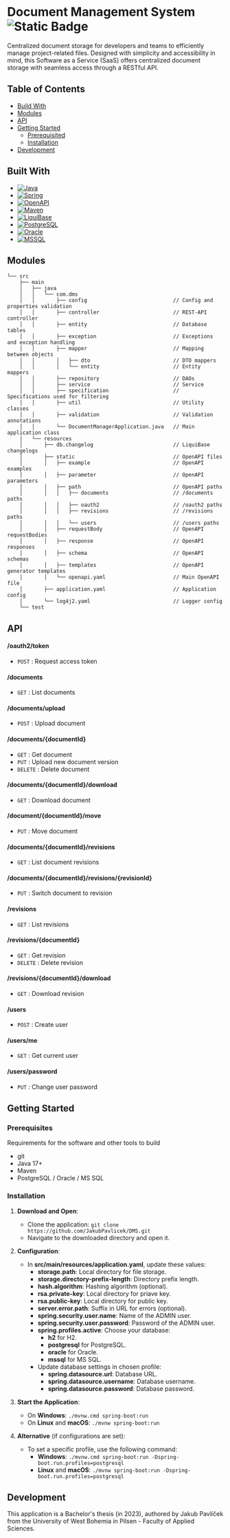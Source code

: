 # Document Management System ![Static Badge](https://img.shields.io/badge/coverage-90%25-green?label=coverage)

Centralized document storage for developers and teams to efficiently manage project-related files.
Designed with simplicity and accessibility in mind, this Software as a Service (SaaS) offers centralized document storage with seamless access through a RESTful API.

## Table of Contents

- [Build With](#built-with)
- [Modules](#modules)
- [API](#api)
- [Getting Started](#getting-started)
  - [Prerequisited](#prerequisites)
  - [Installation](#installation)
- [Development](#development)

## Built With

- [![Java](https://img.shields.io/badge/java-%23ED8B00.svg?style=for-the-badge&logo=openjdk&logoColor=white)](https://www.java.com/en/)
- [![Spring](https://img.shields.io/badge/spring-%236DB33F.svg?style=for-the-badge&logo=spring&logoColor=white)](https://spring.io)
- [![OpenAPI](https://img.shields.io/badge/OpenAPI%20Initiative-6BA539.svg?style=for-the-badge&logo=OpenAPI-Initiative&logoColor=white)](https://www.openapis.org)
- [![Maven](https://img.shields.io/badge/Apache%20Maven-C71A36.svg?style=for-the-badge&logo=Apache-Maven&logoColor=white)](https://maven.apache.org)
- [![LiquiBase](https://img.shields.io/badge/Liquibase-2962FF.svg?style=for-the-badge&logo=Liquibase&logoColor=white)](https://www.liquibase.org)
- [![PostgreSQL](https://img.shields.io/badge/PostgreSQL-4169E1.svg?style=for-the-badge&logo=PostgreSQL&logoColor=white)](https://www.postgresql.org)
- [![Oracle](https://img.shields.io/badge/Oracle-F80000.svg?style=for-the-badge&logo=Oracle&logoColor=white)](https://www.oracle.com/database/)
- [![MSSQL](https://img.shields.io/badge/Microsoft%20SQL%20Server-CC2927.svg?style=for-the-badge&logo=Microsoft-SQL-Server&logoColor=white)](https://www.microsoft.com/en-us/sql-server/sql-server-2022)

## Modules

```
└── src
    ├── main
    │   ├── java
    │   │   └── com.dms
    │   │       ├── config                            // Config and properties validation
    │   │       ├── controller                        // REST-API controller
    │   │       ├── entity                            // Database tables
    │   │       ├── exception                         // Exceptions and exception handling
    │   │       ├── mapper                            // Mapping between objects
    │   │       │   ├── dto                           // DTO mappers
    │   │       │   └── entity                        // Entity mappers
    │   │       ├── repository                        // DAOs
    │   │       ├── service                           // Service
    │   │       ├── specification                     // Specifications used for filtering
    │   │       ├── util                              // Utility classes
    │   │       ├── validation                        // Validation annotations
    │   │       └── DocumentManagerApplication.java   // Main application class
    │   └── resources
    │       ├── db.changelog                          // LiquiBase changelogs
    │       ├── static                                // OpenAPI files
    │       │   ├── example                           // OpenAPI examples
    │       │   ├── parameter                         // OpenAPI parameters
    │       │   ├── path                              // OpenAPI paths
    │       │   │   ├── documents                     // /documents paths
    │       │   │   ├── oauth2                        // /oauth2 paths
    │       │   │   ├── revisions                     // /revisions paths
    │       │   │   └── users                         // /users paths
    │       │   ├── requestBody                       // OpenAPI requestBodies
    │       │   ├── response                          // OpenAPI responses
    │       │   ├── schema                            // OpenAPI schemas
    │       │   ├── templates                         // OpenAPI generator templates
    │       │   └── openapi.yaml                      // Main OpenAPI file 
    │       ├── application.yaml                      // Application config
    │       └── log4j2.yaml                           // Logger config
    └── test
```

## API

#### /oauth2/token
- `POST` : Request access token

#### /documents
- `GET` : List documents

#### /documents/upload
- `POST` : Upload document

#### /documents/{documentId}
- `GET` : Get document
- `PUT` : Upload new document version
- `DELETE` : Delete document

#### /documents/{documentId}/download
- `GET` : Download document

#### /document/{documentId}/move
- `PUT` : Move document

#### /documents/{documentId}/revisions
- `GET` : List document revisions

#### /documents/{documentId}/revisions/{revisionId}
- `PUT` : Switch document to revision

#### /revisions 
- `GET` : List revisions

#### /revisions/{documentId}
- `GET` : Get revision
- `DELETE` : Delete revision

#### /revisions/{documentId}/download
- `GET` : Download revision

#### /users
- `POST` : Create user

#### /users/me
- `GET` : Get current user

#### /users/password
- `PUT` : Change user password

## Getting Started

### Prerequisites

Requirements for the software and other tools to build

- git
- Java 17+
- Maven
- PostgreSQL / Oracle / MS SQL

### Installation

1. **Download and Open**:
    - Clone the application: `git clone https://github.com/JakubPavlicek/DMS.git`
    - Navigate to the downloaded directory and open it.

2. **Configuration**:
    - In **src/main/resources/application.yaml**, update these values:
        - **storage.path**: Local directory for file storage.
        - **storage.directory-prefix-length**: Directory prefix length.
        - **hash.algorithm**: Hashing algorithm (optional).
        - **rsa.private-key**: Local directory for priave key.
        - **rsa.public-key**: Local directory for public key.
        - **server.error.path**: Suffix in URL for errors (optional).
        - **spring.security.user.name**: Name of the ADMIN user.
        - **spring.security.user.password**: Password of the ADMIN user.
        - **spring.profiles.active**: Choose your database:
            - **h2** for H2.
            - **postgresql** for PostgreSQL.
            - **oracle** for Oracle.
            - **mssql** for MS SQL.
        - Update database settings in chosen profile:
            - **spring.datasource.url**: Database URL.
            - **spring.datasource.username**: Database username.
            - **spring.datasource.password**: Database password.

3. **Start the Application**:
    - On **Windows**: `./mvnw.cmd spring-boot:run`
    - On **Linux** and **macOS**: `./mvnw spring-boot:run`

4. **Alternative** (if configurations are set):
    - To set a specific profile, use the following command:
        - **Windows**: `./mvnw.cmd spring-boot:run -Dspring-boot.run.profiles=postgresql`
        - **Linux** and **macOS**: `./mvnw spring-boot:run -Dspring-boot.run.profiles=postgresql`

## Development

This application is a Bachelor's thesis (in 2023), authored by Jakub Pavlíček from the University of West Bohemia in Pilsen - Faculty of Applied Sciences.